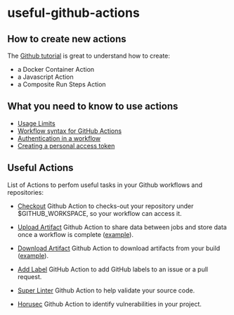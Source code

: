 # useful-github-actions

## How to create new actions

The [Github tutorial](https://docs.github.com/en/actions/creating-actions) is great to understand how to create:
- a Docker Container Action
- a Javascript Action
- a Composite Run Steps Action

## What you need to know to use actions

- [Usage Limits](https://docs.github.com/en/actions/reference/usage-limits-billing-and-administration)
- [Workflow syntax for GitHub Actions](https://docs.github.com/en/actions/reference/workflow-syntax-for-github-actions)
- [Authentication in a workflow](https://docs.github.com/en/actions/reference/authentication-in-a-workflow)
- [Creating a personal access token](https://docs.github.com/en/github/authenticating-to-github/creating-a-personal-access-token)

## Useful Actions

List of Actions to perfom useful tasks in your Github workflows and repositories:

- [Checkout](https://github.com/actions/checkout)
Github Action to checks-out your repository under $GITHUB_WORKSPACE, so your workflow can access it.

- [Upload Artifact](https://github.com/actions/upload-artifact)
Github Action to share data between jobs and store data once a workflow is complete  ([example](https://docs.github.com/en/actions/guides/storing-workflow-data-as-artifacts#passing-data-between-jobs-in-a-workflow)).

- [Download Artifact](https://github.com/actions/download-artifact)
Github Action to download artifacts from your build ([example](https://docs.github.com/en/actions/guides/storing-workflow-data-as-artifacts#passing-data-between-jobs-in-a-workflow)).

- [Add Label](https://github.com/actions-ecosystem/action-add-labels)
GitHub Action to add GitHub labels to an issue or a pull request.

- [Super Linter](https://github.com/github/super-linter)
Github Action to help validate your source code.

- [Horusec](https://github.com/fike/horusec-action)
Github Action to identify vulnerabilities in your project.
